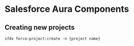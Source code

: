 # Salesforce Aura Components

## Creating new projects

`sfdx force:project:create -n {project name}`

